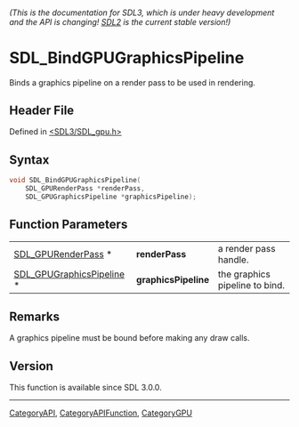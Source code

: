 ###### (This is the documentation for SDL3, which is under heavy development and the API is changing! [SDL2](https://wiki.libsdl.org/SDL2/) is the current stable version!)
# SDL_BindGPUGraphicsPipeline

Binds a graphics pipeline on a render pass to be used in rendering.

## Header File

Defined in [<SDL3/SDL_gpu.h>](https://github.com/libsdl-org/SDL/blob/main/include/SDL3/SDL_gpu.h)

## Syntax

```c
void SDL_BindGPUGraphicsPipeline(
    SDL_GPURenderPass *renderPass,
    SDL_GPUGraphicsPipeline *graphicsPipeline);
```

## Function Parameters

|                                                      |                      |                                |
| ---------------------------------------------------- | -------------------- | ------------------------------ |
| [SDL_GPURenderPass](SDL_GPURenderPass) *             | **renderPass**       | a render pass handle.          |
| [SDL_GPUGraphicsPipeline](SDL_GPUGraphicsPipeline) * | **graphicsPipeline** | the graphics pipeline to bind. |

## Remarks

A graphics pipeline must be bound before making any draw calls.

## Version

This function is available since SDL 3.0.0.

----
[CategoryAPI](CategoryAPI), [CategoryAPIFunction](CategoryAPIFunction), [CategoryGPU](CategoryGPU)

